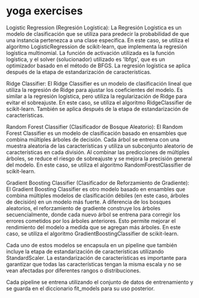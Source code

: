 # yoga exercises
Logistic Regression (Regresión Logística):
La Regresión Logística es un modelo de clasificación que se utiliza para predecir la probabilidad de que una instancia pertenezca a una clase específica. En este caso, se utiliza el algoritmo LogisticRegression de scikit-learn, que implementa la regresión logística multinomial. La función de activación utilizada es la función logística, y el solver (solucionador) utilizado es 'lbfgs', que es un optimizador basado en el método de BFGS. La regresión logística se aplica después de la etapa de estandarización de características.

Ridge Classifier:
El Ridge Classifier es un modelo de clasificación lineal que utiliza la regresión de Ridge para ajustar los coeficientes del modelo. Es similar a la regresión logística, pero utiliza la regularización de Ridge para evitar el sobreajuste. En este caso, se utiliza el algoritmo RidgeClassifier de scikit-learn. También se aplica después de la etapa de estandarización de características.

Random Forest Classifier (Clasificador de Bosque Aleatorio):
El Random Forest Classifier es un modelo de clasificación basado en ensambles que combina múltiples árboles de decisión. Cada árbol se entrena con una muestra aleatoria de las características y utiliza un subconjunto aleatorio de características en cada división. Al combinar las predicciones de múltiples árboles, se reduce el riesgo de sobreajuste y se mejora la precisión general del modelo. En este caso, se utiliza el algoritmo RandomForestClassifier de scikit-learn.

Gradient Boosting Classifier (Clasificador de Reforzamiento de Gradiente):
El Gradient Boosting Classifier es otro modelo basado en ensambles que combina múltiples modelos de clasificación débiles (en este caso, árboles de decisión) en un modelo más fuerte. A diferencia de los bosques aleatorios, el reforzamiento de gradiente construye los árboles secuencialmente, donde cada nuevo árbol se entrena para corregir los errores cometidos por los árboles anteriores. Esto permite mejorar el rendimiento del modelo a medida que se agregan más árboles. En este caso, se utiliza el algoritmo GradientBoostingClassifier de scikit-learn.

Cada uno de estos modelos se encapsula en un pipeline que también incluye la etapa de estandarización de características utilizando StandardScaler. La estandarización de características es importante para garantizar que todas las características tengan la misma escala y no se vean afectadas por diferentes rangos o distribuciones.

Cada pipeline se entrena utilizando el conjunto de datos de entrenamiento y se guarda en el diccionario fit_models para su uso posterior.
